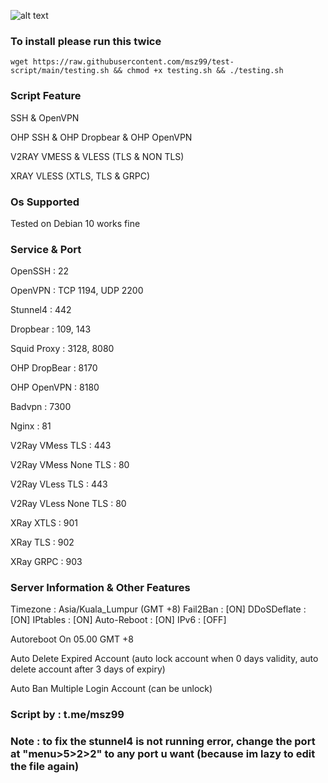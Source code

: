 ![alt text](https://res.cloudinary.com/crunchbase-production/image/upload/c_lpad,h_170,w_170,f_auto,b_white,q_auto:eco,dpr_1/cp0kdmjkijpe7f9numpa)

### To install please run this twice

```
wget https://raw.githubusercontent.com/msz99/test-script/main/testing.sh && chmod +x testing.sh && ./testing.sh
```

### Script Feature

SSH & OpenVPN

OHP SSH & OHP Dropbear & OHP OpenVPN

V2RAY VMESS & VLESS (TLS & NON TLS)

XRAY VLESS (XTLS, TLS & GRPC)



### Os Supported

Tested on Debian 10 works fine

### Service & Port

OpenSSH                 : 22

OpenVPN                 : TCP 1194, UDP 2200

Stunnel4                : 442

Dropbear                : 109, 143

Squid Proxy             : 3128, 8080

OHP DropBear            : 8170

OHP OpenVPN             : 8180

Badvpn                  : 7300

Nginx                   : 81

V2Ray VMess TLS         : 443

V2Ray VMess None TLS    : 80

V2Ray VLess TLS         : 443

V2Ray VLess None TLS    : 80

XRay XTLS               : 901

XRay TLS                : 902

XRay GRPC               : 903


### Server Information & Other Features

Timezone              : Asia/Kuala_Lumpur (GMT +8)
Fail2Ban              : [ON]
DDoSDeflate           : [ON]
IPtables              : [ON]
Auto-Reboot           : [ON]
IPv6                  : [OFF]

Autoreboot On 05.00 GMT +8

Auto Delete Expired Account (auto lock account when 0 days validity, auto delete account after 3 days of expiry)

Auto Ban Multiple Login Account (can be unlock)

### Script by : t.me/msz99

### Note : to fix the stunnel4 is not running error, change the port at "menu>5>2>2" to any port u want (because im lazy to edit the file again)
